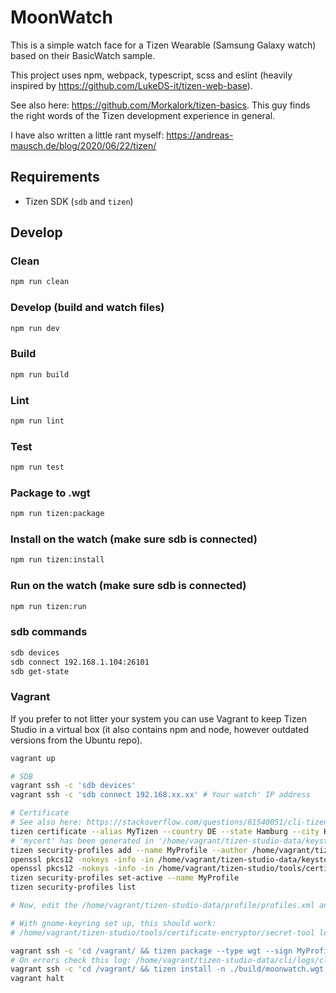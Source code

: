 # MoonWatch

This is a simple watch face for a Tizen Wearable (Samsung Galaxy watch) based on their BasicWatch sample.

This project uses npm, webpack, typescript, scss and eslint (heavily inspired by https://github.com/LukeDS-it/tizen-web-base).

See also here: https://github.com/Morkalork/tizen-basics. This guy finds the right words of the Tizen development experience in general.

I have also written a little rant myself: https://andreas-mausch.de/blog/2020/06/22/tizen/

## Requirements

- Tizen SDK (`sdb` and `tizen`)

## Develop

### Clean

```bash
npm run clean
```

### Develop (build and watch files)

```bash
npm run dev
```

### Build

```bash
npm run build
```

### Lint

```bash
npm run lint
```

### Test

```bash
npm run test
```

### Package to .wgt

```bash
npm run tizen:package
```

### Install on the watch (make sure sdb is connected)

```bash
npm run tizen:install
```

### Run on the watch (make sure sdb is connected)

```bash
npm run tizen:run
```

### sdb commands

```bash
sdb devices
sdb connect 192.168.1.104:26101
sdb get-state
```

### Vagrant

If you prefer to not litter your system you can use Vagrant to keep Tizen Studio in a virtual box
(it also contains npm and node, however outdated versions from the Ubuntu repo).

```bash
vagrant up

# SDB
vagrant ssh -c 'sdb devices'
vagrant ssh -c 'sdb connect 192.168.xx.xx' # Your watch' IP address

# Certificate
# See also here: https://stackoverflow.com/questions/61540051/cli-tizen-build-web-displays-invalid-password-error
tizen certificate --alias MyTizen --country DE --state Hamburg --city Hamburg --organization Tizen --unit Development --name neonew --email neonew@gmail.com --filename mycert --password password
# 'mycert' has been generated in '/home/vagrant/tizen-studio-data/keystore/author'.
tizen security-profiles add --name MyProfile --author /home/vagrant/tizen-studio-data/keystore/author/mycert.p12 --password password
openssl pkcs12 -nokeys -info -in /home/vagrant/tizen-studio-data/keystore/author/mycert.p12 -passin pass:password
openssl pkcs12 -nokeys -info -in /home/vagrant/tizen-studio/tools/certificate-generator/certificates/distributor/tizen-distributor-signer.p12 -passin pass:tizenpkcs12passfordsigner
tizen security-profiles set-active --name MyProfile
tizen security-profiles list

# Now, edit the /home/vagrant/tizen-studio-data/profile/profiles.xml and replace the passwords with 'password' and 'tizenpkcs12passfordsigner'

# With gnome-keyring set up, this should work:
# /home/vagrant/tizen-studio/tools/certificate-encryptor/secret-tool lookup --label=tizen-studio

vagrant ssh -c 'cd /vagrant/ && tizen package --type wgt --sign MyProfile -- ./build/'
# On errors check this log: /home/vagrant/tizen-studio-data/cli/logs/cli.log
vagrant ssh -c 'cd /vagrant/ && tizen install -n ./build/moonwatch.wgt'
vagrant halt
```
